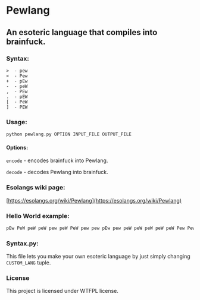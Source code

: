 # Pewlang
## An esoteric language that compiles into brainfuck.
### Syntax:
```brainfuck
>  - pew
<  - Pew
+  - pEw
-  - peW
,  - PEw
.  - pEW
[  - PeW
]  - PEW
```
### Usage:
`python pewlang.py OPTION INPUT_FILE OUTPUT_FILE`
#### Options:
`encode` - encodes brainfuck into Pewlang.

`decode` - decodes Pewlang into brainfuck.
### Esolangs wiki page:
[https://esolangs.org/wiki/Pewlang](https://esolangs.org/wiki/Pewlang)
### Hello World example:
```txt
pEw PeW peW peW pew peW PeW pew pew pEw pew peW peW peW peW peW Pew Pew PEW Pew peW peW Pew peW peW peW PEW pew peW pEW pew pew pew pEw pEW pew pew pEW pEW pEw pEw pEw PeW pEW pew PEW Pew Pew Pew Pew pEW pEw pEw pEw pEW peW peW peW peW peW peW pEW Pew Pew peW pEW pew pew pew pew pEw pEW
```
### Syntax.py:
This file lets you make your own esoteric language by just simply changing `CUSTOM_LANG` tuple.
### License
This project is licensed under WTFPL license.